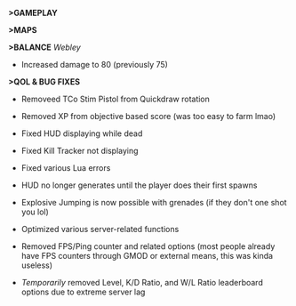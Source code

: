 **>GAMEPLAY**

**>MAPS**

**>BALANCE**
*Webley*
- Increased damage to 80 (previously 75)

**>QOL & BUG FIXES**
- Removeed TCo Stim Pistol from Quickdraw rotation

- Removed XP from objective based score (was too easy to farm lmao)

- Fixed HUD displaying while dead

- Fixed Kill Tracker not displaying

- Fixed various Lua errors

- HUD no longer generates until the player does their first spawns

- Explosive Jumping is now possible with grenades (if they don't one shot you lol)

- Optimized various server-related functions

- Removed FPS/Ping counter and related options (most people already have FPS counters through GMOD or external means, this was kinda useless)

- *Temporarily* removed Level, K/D Ratio, and W/L Ratio leaderboard options due to extreme server lag